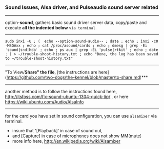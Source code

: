 ### Sound Issues, Alsa driver, and Pulseaudio sound server related
***
option-**sound**, gathers basic sound driver server data, copy/paste and execute **all the indented below** `via terminal`.
***
`
sudo inxi -U ;
( 
  echo --option-sound-audio-- ;
  date ;
  echo ;
  inxi -c0 -MSGAxx ;
  echo ;
  cat /proc/asound/cards ;
  echo ;
  dmesg | grep -Ei 'sound|snd|hda' ;
  echo ;
  ps aux | grep -Ei 'pulse|rtkit' ;
  echo ;
  date ;
) > ~/trouble-shoot-history.txt ;
 echo "Done, the log has been saved to ~/trouble-shoot-history.txt" 
 `
***
"To View/**Share" the file**, [the instructions are here] (https://github.com/two-dogs/the-kennel/blob/master/to-share.md)***
***
another method is to follow the instructions found here, http://itsfoss.com/fix-sound-ubuntu-1304-quick-tip/ , or here https://wiki.ubuntu.com/Audio/AlsaInfo
***
for the card you have set in sound configuration, you can use `alsamixer` via terminal.

* insure that '[Playback]' in case of sound out,
* and [Capture] in case of microphones does not show MM(mute)
* more info here, http://en.wikipedia.org/wiki/Alsamixer
